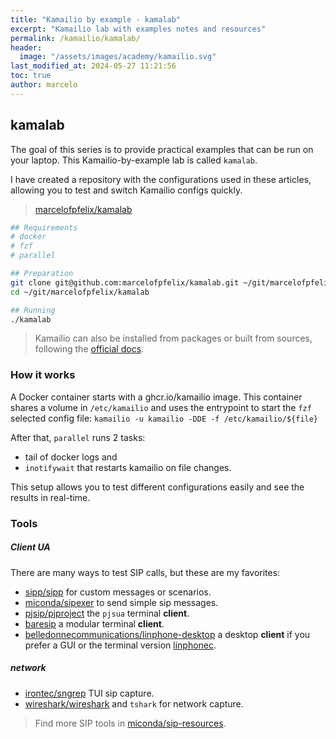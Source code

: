 ```yaml
---
title: "Kamailio by example - kamalab"
excerpt: "Kamailio lab with examples notes and resources"
permalink: /kamailio/kamalab/
header:
  image: "/assets/images/academy/kamailio.svg"
last_modified_at: 2024-05-27 11:21:56
toc: true
author: marcelo
---
```

## kamalab

The goal of this series is to provide practical examples that can be run on your laptop. This Kamailio-by-example lab is called `kamalab`.

I have created a repository with the configurations used in these articles, allowing you to test and switch Kamailio configs quickly.
> [marcelofpfelix/kamalab](https://github.com/marcelofpfelix/kamalab)

```sh
## Requirements
# docker
# fzf
# parallel

## Preparation
git clone git@github.com:marcelofpfelix/kamalab.git ~/git/marcelofpfelix/kamalab
cd ~/git/marcelofpfelix/kamalab

## Running
./kamalab
```

> Kamailio can also be installed from packages or built from sources, following the [official docs](https://www.kamailio.org/wikidocs/#installation).

### How it works
A Docker container starts with a ghcr.io/kamailio image.
This container shares a volume in `/etc/kamailio` and uses the entrypoint to start the `fzf` selected config file: `kamailio -u kamailio -DDE -f /etc/kamailio/${file}`

After that, `parallel` runs 2 tasks:
- tail of docker logs and
- `inotifywait` that restarts kamailio on file changes.

This setup allows you to test different configurations easily and see the results in real-time.

### Tools

##### Client UA
There are many ways to test SIP calls, but these are my favorites:
- [sipp/sipp](https://github.com/SIPp/sipp) for custom messages or scenarios.
- [miconda/sipexer](https://github.com/miconda/sipexer) to send simple sip messages.
- [pjsip/pjproject](https://github.com/pjsip/pjproject) the `pjsua` terminal **client**.
- [baresip](https://github.com/baresip/baresip) a modular terminal **client**.
- [belledonnecommunications/linphone-desktop](https://github.com/BelledonneCommunications/linphone-desktop) a desktop **client** if you prefer a GUI or the terminal version [linphonec](https://github.com/BelledonneCommunications/liblinphone/tree/master/console).

##### network
- [irontec/sngrep](https://github.com/irontec/sngrep) TUI sip capture.
- [wireshark/wireshark](https://github.com/wireshark/wireshark) and `tshark` for network capture.

> Find more SIP tools in [miconda/sip-resources](https://github.com/miconda/sip-resources).
